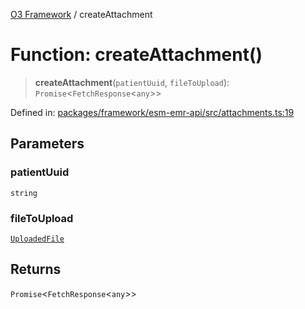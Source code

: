 [O3 Framework](../API.md) / createAttachment

# Function: createAttachment()

> **createAttachment**(`patientUuid`, `fileToUpload`): `Promise`\<`FetchResponse`\<`any`\>\>

Defined in: [packages/framework/esm-emr-api/src/attachments.ts:19](https://github.com/openmrs/openmrs-esm-core/blob/18d2874f03a33a6ab8295af0e87ac97fdd150718/packages/framework/esm-emr-api/src/attachments.ts#L19)

## Parameters

### patientUuid

`string`

### fileToUpload

[`UploadedFile`](../interfaces/UploadedFile.md)

## Returns

`Promise`\<`FetchResponse`\<`any`\>\>
